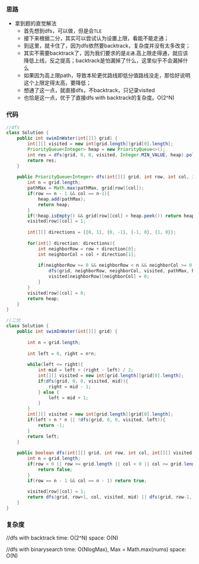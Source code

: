 ### 思路

- 拿到题的直觉解法
    - 首先想到dfs，可以做，但是会`TLE`
    - 接下来根据二分，其实可以尝试认为设置上限，看能不能走通；
    - 到这里，就卡住了，因为dfs依然要backtrack，复杂度并没有太多改变；
    - 其实不需要backtrack了，因为我们要求的是`走通`.高上限走得通，就应该降低上线，反之提高；backtrack是怕漏掉了什么，这里似乎不会漏掉什么
    - 如果因为高上限path，导致本轮更优路线即低分值路线没走，那恰好说明这个上限定得太高，要降低；
    - 想通了这一点，就直接dfs，不backtrack，只记录visited
    - 也恰是这一点，优于了直接dfs with backtrack的复杂度。O(2^N)


### 代码
```java
//dfs
class Solution {
    public int swimInWater(int[][] grid) {
        int[][] visited = new int[grid.length][grid[0].length];
        PriorityQueue<Integer> heap = new PriorityQueue<>();
        int res = dfs(grid, 0, 0, visited, Integer.MIN_VALUE, heap).poll();
        return res;
    }
    
    public PriorityQueue<Integer> dfs(int[][] grid, int row, int col, int[][] visited, int pathMax, PriorityQueue<Integer> heap){
        int n = grid.length;
        pathMax = Math.max(pathMax, grid[row][col]);
        if(row == n - 1 && col == n-1){
            heap.add(pathMax);
            return heap;
        }
        if(!heap.isEmpty() && grid[row][col] > heap.peek()) return heap;
        visited[row][col] = 1;
        
        int[][] directions = {{0, 1}, {0, -1}, {-1, 0}, {1, 0}};
        
        for(int[] direction: directions){
            int neighborRow = row + direction[0];
            int neighborCol = col + direction[1];
            
            if(neighborRow >= 0 && neighborRow < n && neighborCol >= 0 && neighborCol < n && visited[neighborRow][neighborCol] == 0){
                dfs(grid, neighborRow, neighborCol, visited, pathMax, heap);
                visited[neighborRow][neighborCol] = 0;
            }
        }
        visited[row][col] = 0;
        return heap;
    }
}

//二分
class Solution {
    public int swimInWater(int[][] grid) {
        
        int n = grid.length;
        
        int left = 0, right = n*n;
        
        while(left <= right){
            int mid = left + (right - left) / 2;
            int[][] visited = new int[grid.length][grid[0].length];
            if(dfs(grid, 0, 0, visited, mid)){
                right = mid - 1;
            } else {
                left = mid + 1;
            }
        }
        int[][] visited = new int[grid.length][grid[0].length];
        if(left > n * n || !dfs(grid, 0, 0, visited, left)){
            return -1;
        }
        return left;
    }
    
    public boolean dfs(int[][] grid, int row, int col, int[][] visited, int mid){
        int n = grid.length;
        if(row < 0 || row >= grid.length || col < 0 || col >= grid.length || visited[row][col] == 1 || grid[row][col] > mid){
            return false;
        }
        if(row == n - 1 && col == n - 1) return true;
        
        visited[row][col] = 1;
        return dfs(grid, row+1, col, visited, mid) || dfs(grid, row-1, col, visited, mid) || dfs(grid, row, col+1, visited, mid) || dfs(grid, row, col-1, visited, mid);
    }
}
```


### 复杂度

//dfs with backtrack
time: O(2^N)
space: O(N)

//dfs with binarysearch
time: O(NlogMax), Max = Math.max(nums)
space: O(N)